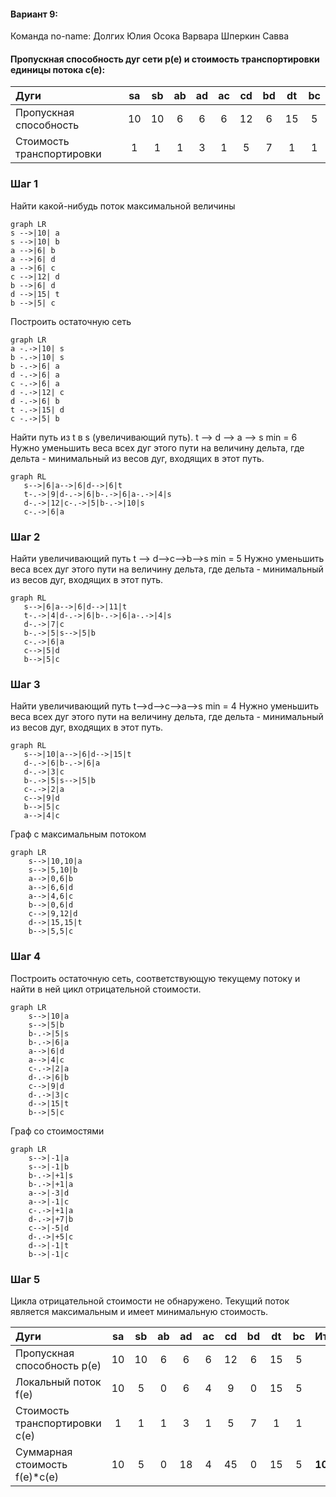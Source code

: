 #### Вариант 9:
Команда no-name:
Долгих Юлия
Осока Варвара
Шперкин Савва

#### Пропускная способность дуг сети p(e) и стоимость транспортировки  единицы потока c(e):

| Дуги                      | sa | sb | ab | ad | ac | cd | bd | dt | bc |
|:--------------------------|:--:|:--:|:--:|:--:|:--:|:--:|:--:|:--:|:--:|
| Пропускная способность    | 10 | 10 | 6  | 6  | 6  | 12 | 6  | 15 | 5  |
| Стоимость транспортировки | 1  | 1  | 1  | 3  | 1  | 5  | 7  | 1  | 1  |

 ### Шаг 1
 Найти какой-нибудь поток максимальной величины
 
 ```mermaid
 graph LR
 s -->|10| a
 s -->|10| b
 a -->|6| b
 a -->|6| d
 a -->|6| c
 c -->|12| d
 b -->|6| d
 d -->|15| t
 b -->|5| c
 ```
 Построить остаточную сеть
  ```mermaid
 graph LR
 a -.->|10| s
 b -.->|10| s
 b -.->|6| a
 d -.->|6| a
 c -.->|6| a
 d -.->|12| c
 d -.->|6| b
 t -.->|15| d
 c -.->|5| b
 ```
 Найти путь из t в s (увеличивающий путь).
 t --> d --> a --> s
 min = 6
Нужно уменьшить веса всех дуг этого пути на величину дельта, где дельта - минимальный из весов дуг, входящих в этот путь.
 
 ```mermaid
graph RL
    s-->|6|a-->|6|d-->|6|t
    t-.->|9|d-.->|6|b-.->|6|a-.->|4|s
    d-.->|12|c-.->|5|b-.->|10|s
    c-.->|6|a    
```
### Шаг 2
Найти увеличивающий путь
t --> d-->c-->b-->s
min = 5
Нужно уменьшить веса всех дуг этого пути на величину дельта, где дельта - минимальный из весов дуг, входящих в этот путь.
 
 ```mermaid
graph RL
    s-->|6|a-->|6|d-->|11|t
    t-.->|4|d-.->|6|b-.->|6|a-.->|4|s
    d-.->|7|c
    b-.->|5|s-->|5|b
    c-.->|6|a
    c-->|5|d
    b-->|5|c
```
### Шаг 3
Найти увеличивающий путь 
t-->d-->c-->a-->s
min = 4
Нужно уменьшить веса всех дуг этого пути на величину дельта, где дельта - минимальный из весов дуг, входящих в этот путь.
 ```mermaid
graph RL
    s-->|10|a-->|6|d-->|15|t
    d-.->|6|b-.->|6|a
    d-.->|3|c
    b-.->|5|s-->|5|b
    c-.->|2|a
    c-->|9|d
    b-->|5|c
    a-->|4|c
```
Граф с максимальным потоком
```mermaid
graph LR
    s-->|10,10|a
    s-->|5,10|b
    a-->|0,6|b
    a-->|6,6|d
    a-->|4,6|c
    b-->|0,6|d
    c-->|9,12|d
    d-->|15,15|t
    b-->|5,5|c
```
### Шаг 4
Построить остаточную сеть, соответствующую текущему потоку и найти в ней цикл отрицательной стоимости.
```mermaid
graph LR
    s-->|10|a
    s-->|5|b
    b-.->|5|s
    b-.->|6|a
    a-->|6|d
    a-->|4|c
    c-.->|2|a
    d-.->|6|b
    c-->|9|d
    d-.->|3|c
    d-->|15|t
    b-->|5|c
```
Граф со стоимостями
```mermaid
graph LR
    s-->|-1|a
    s-->|-1|b
    b-.->|+1|s
    b-.->|+1|a
    a-->|-3|d
    a-->|-1|c
    c-.->|+1|a
    d-.->|+7|b
    c-->|-5|d
    d-.->|+5|c
    d-->|-1|t
    b-->|-1|c
```
### Шаг 5
Цикла отрицательной стоимости не обнаружено. Текущий поток является максимальным и имеет минимальную стоимость.

| Дуги                           | sa  | sb  | ab  | ad  | ac  | cd  | bd  | dt  | bc  | Итого  |
| :----------------------------- | :-: | :-: | :-: | :-: | :-: | :-: | :-: | :-: | :-: | ------ |
| Пропускная способность p(e)    | 10  | 10  |  6  |  6  |  6  | 12  |  6  | 15  |  5  |        |
| Локальный поток f(e)           | 10  |  5  |  0  |  6  |  4  |  9  |  0  | 15  |  5  |        |
| Стоимость транспортировки c(e) |  1  |  1  |  1  |  3  |  1  |  5  |  7  |  1  |  1  |        |
| Суммарная стоимость f(e)*c(e)  | 10  |  5  |  0  | 18  |  4  | 45  |  0  | 15  |  5  | **102** |